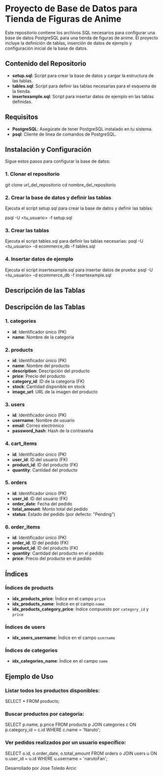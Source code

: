 # Proyecto de Base de Datos para Tienda de Figuras de Anime

Este repositorio contiene los archivos SQL necesarios para configurar una base de datos PostgreSQL para una tienda de figuras de anime. El proyecto incluye la definición de tablas, inserción de datos de ejemplo y configuración inicial de la base de datos.

## Contenido del Repositorio

- **setup.sql**: Script para crear la base de datos y cargar la estructura de las tablas.
- **tables.sql**: Script para definir las tablas necesarias para el esquema de la tienda.
- **insertexample.sql**: Script para insertar datos de ejemplo en las tablas definidas.

## Requisitos

- **PostgreSQL**: Asegúrate de tener PostgreSQL instalado en tu sistema.
- **psql**: Cliente de línea de comandos de PostgreSQL.

## Instalación y Configuración

Sigue estos pasos para configurar la base de datos:

### 1. Clonar el repositorio

git clone url_del_repositorio
cd  nombre_del_repositorio

### 2. Crear la base de datos y definir las tablas
Ejecuta el script setup.sql para crear la base de datos y definir las tablas:

psql -U <tu_usuario> -f setup.sql

### 3. Crear las tablas
Ejecuta el script tables.sql para definir las tablas necesarias:
psql -U <tu_usuario> -d ecommerce_db -f tables.sql

### 4. Insertar datos de ejemplo
Ejecuta el script insertexample.sql para insertar datos de prueba:
psql -U <tu_usuario> -d ecommerce_db -f insertexample.sql

## Descripción de las Tablas

## Descripción de las Tablas

### 1. **categories**
- **id**: Identificador único (PK)
- **name**: Nombre de la categoría

### 2. **products**
- **id**: Identificador único (PK)
- **name**: Nombre del producto
- **description**: Descripción del producto
- **price**: Precio del producto
- **category_id**: ID de la categoría (FK)
- **stock**: Cantidad disponible en stock
- **image_url**: URL de la imagen del producto

### 3. **users**
- **id**: Identificador único (PK)
- **username**: Nombre de usuario
- **email**: Correo electrónico
- **password_hash**: Hash de la contraseña

### 4. **cart_items**
- **id**: Identificador único (PK)
- **user_id**: ID del usuario (FK)
- **product_id**: ID del producto (FK)
- **quantity**: Cantidad del producto

### 5. **orders**
- **id**: Identificador único (PK)
- **user_id**: ID del usuario (FK)
- **order_date**: Fecha del pedido
- **total_amount**: Monto total del pedido
- **status**: Estado del pedido (por defecto: "Pending")

### 6. **order_items**
- **id**: Identificador único (PK)
- **order_id**: ID del pedido (FK)
- **product_id**: ID del producto (FK)
- **quantity**: Cantidad del producto en el pedido
- **price**: Precio del producto en el pedido

## Índices

### Índices de **products**
- **idx_products_price**: Índice en el campo `price`
- **idx_products_name**: Índice en el campo `name`
- **idx_products_category_price**: Índice compuesto por `category_id` y `price`

### Índices de **users**
- **idx_users_username**: Índice en el campo `username`

### Índices de **categories**
- **idx_categories_name**: Índice en el campo `name`



##  Ejemplo de Uso

### Listar todos los productos disponibles:
SELECT * FROM products;

### Buscar productos por categoría:
SELECT p.name, p.price 
FROM products p
JOIN categories c ON p.category_id = c.id
WHERE c.name = 'Naruto';

### Ver pedidos realizados por un usuario específico:
SELECT o.id, o.order_date, o.total_amount 
FROM orders o
JOIN users u ON o.user_id = u.id
WHERE u.username = 'narutoFan';

Desarrollado por Jose Toledo Arcic







